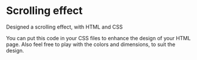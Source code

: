 # Scrolling effect
Designed a scrolling effect, with HTML and CSS

You can put this code in your CSS files to enhance the design of your HTML page.
Also feel free to play with the colors and dimensions, to suit the design.